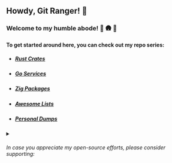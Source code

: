## Howdy, Git Ranger! :cowboy_hat_face:

### Welcome to my humble abode! :evergreen_tree: :hut: :evergreen_tree:

#### To get started around here, you can check out my repo series:

- ##### [Rust Crates](https://github.com/tensorush?tab=repositories&q=rust-crate&type=&language=&sort=)

- ##### [Go Services](https://github.com/tensorush?tab=repositories&q=go-service&type=&language=&sort=)

- ##### [Zig Packages](https://github.com/tensorush?tab=repositories&q=zig-package&type=&language=&sort=)

- ##### [Awesome Lists](https://github.com/tensorush?tab=repositories&q=awesome-list&type=&language=&sort=)

- ##### [Personal Dumps](https://github.com/tensorush?tab=repositories&q=my&type=&language=&sort=)

<details>
<summary><h6>In case you appreciate my open-source efforts, please consider supporting:</h6></summary>

`BTC`

<a href="https://www.bitcoinqrcodemaker.com"><img src="https://www.bitcoinqrcodemaker.com/api/?style=bitcoin&amp;address=bc1qxn94usln7779phhy2dxw66uf37cce75z6kepx3" height="333" width="333" border="0" alt="Bitcoin QR code" title="bitcoin:bc1qxn94usln7779phhy2dxw66uf37cce75z6kepx3"></a>

`ETH`

<a href="https://www.bitcoinqrcodemaker.com"><img src="https://www.bitcoinqrcodemaker.com/api/?style=ethereum&amp;address=0x64b9B720FD8dEDEfCa37B89cCF82c132631B93Da" height="333" width="333" border="0" alt="Ethereum QR code" title="ethereum:0x64b9B720FD8dEDEfCa37B89cCF82c132631B93Da"></a>

###### Thanks a batch for your dogenations! :hugs: :dog:

</details>
